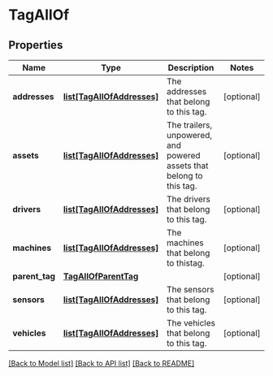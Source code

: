 # TagAllOf

## Properties
Name | Type | Description | Notes
------------ | ------------- | ------------- | -------------
**addresses** | [**list[TagAllOfAddresses]**](TagAllOfAddresses.md) | The addresses that belong to this tag. | [optional] 
**assets** | [**list[TagAllOfAddresses]**](TagAllOfAddresses.md) | The trailers, unpowered, and powered assets that belong to this tag. | [optional] 
**drivers** | [**list[TagAllOfAddresses]**](TagAllOfAddresses.md) | The drivers that belong to this tag. | [optional] 
**machines** | [**list[TagAllOfAddresses]**](TagAllOfAddresses.md) | The machines that belong to thistag. | [optional] 
**parent_tag** | [**TagAllOfParentTag**](TagAllOfParentTag.md) |  | [optional] 
**sensors** | [**list[TagAllOfAddresses]**](TagAllOfAddresses.md) | The sensors that belong to this tag. | [optional] 
**vehicles** | [**list[TagAllOfAddresses]**](TagAllOfAddresses.md) | The vehicles that belong to this tag. | [optional] 

[[Back to Model list]](../README.md#documentation-for-models) [[Back to API list]](../README.md#documentation-for-api-endpoints) [[Back to README]](../README.md)



